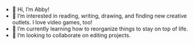 - 👋 Hi, I’m Abby!
- 👀 I’m interested in reading, writing, drawing, and finding new creative outlets. I love video games, too!
- 🌱 I’m currently learning how to reorganize things to stay on top of life.
- 💞️ I’m looking to collaborate on editing projects.

<!---
aaj99-313/aaj99-313 is a ✨ special ✨ repository because its `README.md` (this file) appears on your GitHub profile.
You can click the Preview link to take a look at your changes.
--->
